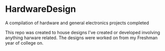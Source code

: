 # HardwareDesign
A compilation of hardware and general electronics projects completed

This repo was created to house designs I've created or developed involving anything harware related. The designs were worked on from my Freshman year of college on.
